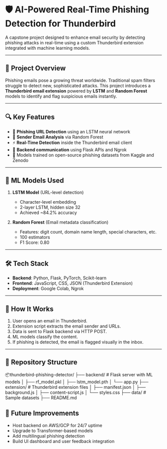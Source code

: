 # 🛡️ AI-Powered Real-Time Phishing Detection for Thunderbird

A capstone project designed to enhance email security by detecting phishing attacks in real-time using a custom Thunderbird extension integrated with machine learning models.

---

## 🚀 Project Overview

Phishing emails pose a growing threat worldwide. Traditional spam filters struggle to detect new, sophisticated attacks. This project introduces a **Thunderbird email extension** powered by **LSTM** and **Random Forest** models to identify and flag suspicious emails instantly.

---

## 🔍 Key Features

- 🔗 **Phishing URL Detection** using an LSTM neural network
- 📧 **Sender Email Analysis** via Random Forest
- ⚡ **Real-Time Detection** inside the Thunderbird email client
- 🔁 **Backend communication** using Flask APIs and Ngrok
- 🧠 Models trained on open-source phishing datasets from Kaggle and Zenodo

---

## 🧠 ML Models Used

1. **LSTM Model** (URL-level detection)
   - Character-level embedding
   - 2-layer LSTM, hidden size 32
   - Achieved ~84.2% accuracy

2. **Random Forest** (Email metadata classification)
   - Features: digit count, domain name length, special characters, etc.
   - 100 estimators
   - F1 Score: 0.80

---

## 🛠️ Tech Stack

- **Backend**: Python, Flask, PyTorch, Scikit-learn
- **Frontend**: JavaScript, CSS, JSON (Thunderbird Extension)
- **Deployment**: Google Colab, Ngrok

---

## 🧪 How It Works

1. User opens an email in Thunderbird.
2. Extension script extracts the email sender and URLs.
3. Data is sent to Flask backend via HTTP POST.
4. ML models classify the content.
5. If phishing is detected, the email is flagged visually in the inbox.

---

## 📁 Repository Structure
📦thunderbird-phishing-detector/
├── backend/ # Flask server with ML models
│ ├── rf_model.pkl
│ ├── lstm_model.pth
│ └── app.py
├── extension/ # Thunderbird extension files
│ ├── manifest.json
│ ├── background.js
│ ├── content-script.js
│ └── styles.css
├── data/ # Sample datasets
├── README.md



## 🧭 Future Improvements

- Host backend on AWS/GCP for 24/7 uptime
- Upgrade to Transformer-based models
- Add multilingual phishing detection
- Build UI dashboard and user feedback integration
